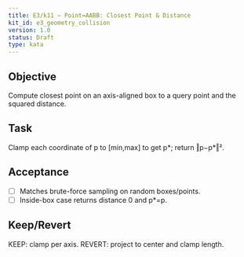 ```yaml
---
title: E3/k11 — Point↔AABB: Closest Point & Distance
kit_id: e3_geometry_collision
version: 1.0
status: Draft
type: kata
---
```

## Objective
Compute closest point on an axis-aligned box to a query point and the squared distance.
## Task
Clamp each coordinate of p to [min,max] to get p*; return ‖p−p*‖².
## Acceptance
- [ ] Matches brute-force sampling on random boxes/points.
- [ ] Inside-box case returns distance 0 and p*=p.
## Keep/Revert
KEEP: clamp per axis. REVERT: project to center and clamp length.